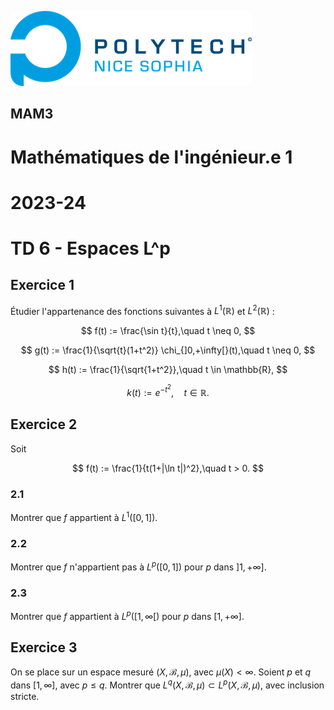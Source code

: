 ![PNS](https://raw.githubusercontent.com/pns-mam/mi1/master/logo-pns.png)

## MAM3

# Mathématiques de l'ingénieur.e 1

# 2023-24

# TD 6 - Espaces L^p

## Exercice 1
Étudier l'appartenance des fonctions suivantes à $L^1(\mathbb{R})$ et $L^2(\mathbb{R})$ :

$$ f(t) := \frac{\sin t}{t},\quad t \neq 0, $$

$$ g(t) := \frac{1}{\sqrt{t}(1+t^2)} \chi_{]0,+\infty[}(t),\quad t \neq 0, $$

$$ h(t) := \frac{1}{\sqrt{1+t^2}},\quad t \in \mathbb{R}, $$

$$ k(t) := e^{-t^2},\quad t \in \mathbb{R}. $$

## Exercice 2
Soit

$$ f(t) := \frac{1}{t(1+|\ln t|)^2},\quad t > 0. $$

### 2.1
Montrer que $f$ appartient à $L^1([0,1])$.

### 2.2
Montrer que $f$ n'appartient pas à $L^p([0,1])$ pour $p$ dans $]1,+\infty]$.

### 2.3
Montrer que $f$ appartient à $L^p([1,\infty[)$ pour $p$ dans $[1,+\infty]$.

## Exercice 3
On se place sur un espace mesuré $(X,\mathcal{B},\mu)$, avec $\mu(X) < \infty$. Soient $p$ et $q$ dans $[1,\infty]$, avec $p \leq q$. Montrer que $L^q(X,\mathscr{B},\mu) \subset L^p(X,\mathscr{B},\mu)$, avec inclusion stricte.
